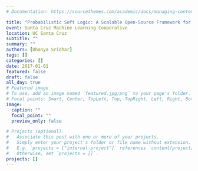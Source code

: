 ```yaml
---
# Documentation: https://sourcethemes.com/academic/docs/managing-content/

title: "Probabilistic Soft Logic: A Scalable Open-Source Framework for Richly Structured Models"
event: Santa Cruz Machine Learning Cooperative
location: UC Santa Cruz
subtitle: ""
summary: ""
authors: [Dhanya Sridhar]
tags: []
categories: []
date: 2017-01-01
featured: false
draft: false
all_day: true
# Featured image
# To use, add an image named `featured.jpg/png` to your page's folder.
# Focal points: Smart, Center, TopLeft, Top, TopRight, Left, Right, BottomLeft, Bottom, BottomRight.
image:
  caption: ""
  focal_point: ""
  preview_only: false

# Projects (optional).
#   Associate this post with one or more of your projects.
#   Simply enter your project's folder or file name without extension.
#   E.g. `projects = ["internal-project"]` references `content/project/deep-learning/index.md`.
#   Otherwise, set `projects = []`.
projects: []
---
```

